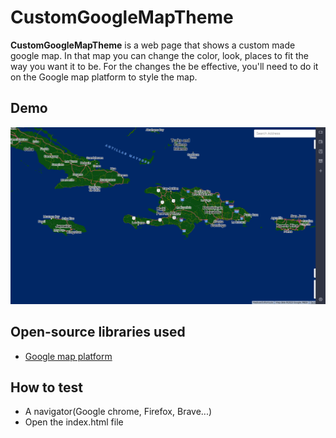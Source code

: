 # CustomGoogleMapTheme

**CustomGoogleMapTheme** is a web page that shows a custom made google map. In that map you can change the color, look, places to fit the way you want it to be. For the changes the be effective, you'll need to do it on the Google map platform to style the map.  


## Demo

<img src='demo.png' title='Demo' width='' alt='Demo' />


## Open-source libraries used

- [Google map platform](https://console.cloud.google.com/google/maps-apis/home?project=regal-reporter-390119)

## How to test

- A navigator(Google chrome, Firefox, Brave...)
- Open the index.html file
